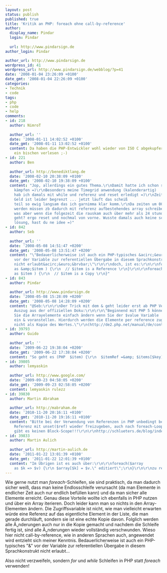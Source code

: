 ```yaml
---
layout: post
status: publish
published: true
title: 'Kritik an PHP: foreach ohne call-by-reference'
author:
  display_name: Pindar
  login: Pindar
  
  url: http://www.pindarsign.de
author_login: Pindar

author_url: http://www.pindarsign.de
wordpress_id: 41
wordpress_url: http://www.pindarsign.de/webblog/?p=41
date: '2008-01-04 23:26:09 +0100'
date_gmt: '2008-01-04 22:26:09 +0100'
categories:
- Technik
- code
tags:
- php
- code
- help
comments:
- id: 218
  author: NimroT
  
  author_url: ''
  date: '2008-01-11 14:02:52 +0100'
  date_gmt: '2008-01-11 13:02:52 +0100'
  content: Da haben die PHP-Entwickler wohl wieder von ISO C abgekupfert und sich
    ein bischen verlesen ;-)
- id: 221
  author: Ben
  
  author_url: http://benediktlang.de
  date: '2008-02-10 20:38:09 +0100'
  date_gmt: '2008-02-10 19:38:09 +0100'
  content: "Jop, allerdings ein gutes Thema.\r\nDamit hatte ich schon sehr oft zu
    kämpfen =)\r\nBesonders meine Timegrid anwendung (kalenderartig)
    hab ich damals mit while und referenz und reset erledigt =)\r\nZeit ist Geld und
    Geld ist leider begrenzt ... jetzt läuft das scheiß
    teil so ewig langsam das ich garnimma klar komm.\r\nDa zeiten um 00h getrennt
    werden müssen zb dadurch mit referenz aufbestehendes array schreiben,
    was aber wenn die folgezeit die rauskam auch über mehr als 24 stunden
    geht? ergo reset und nochmal von vorne. Wusste damals auch keine schönere
    lösung, hast du ne idee =)"
- id: 842
  author: Seb
  
  author_url: ''
  date: '2008-05-08 14:51:47 +0200'
  date_gmt: '2008-05-08 13:51:47 +0200'
  content: "\"Bedauerlicherweise ist auch ein PHP-typisches &acirc;&euro;&oelig;&amp;&acirc;&euro;\x9D
    vor der Variable zur referentiellen Übergabe in diesem Sprachkonstrukt
    nicht erlaubt&acirc;&euro;&brvbar;\"\r\n\r\ndoch, ist es:\r\n\r\nforeach($items
    as &amp;$item ) {\r\n  // $item is a Reference \r\n}\r\n\r\nforeach($items
    as $item ) {\r\n  // $item is a Copy \r\n}"
- id: 843
  author: Pindar
  
  author_url: http://www.pindarsign.de
  date: '2008-05-08 15:28:09 +0200'
  date_gmt: '2008-05-08 14:28:09 +0200'
  content: "@Seb:\r\n\r\nDer Trick mit dem & geht leider erst ab PHP Version 5, siehe
    Auszug aus der offiziellen Doku:\r\n\r\n\"Beginnend mit PHP 5 können
    Sie die Arrayelemente einfach ändern wenn Sie der $value Variable
    ein & voranstellen. Hierdurch werden die Elemente per reference zugewiesen und
    nicht als Kopie des Wertes.\"\r\n(http://de2.php.net/manual/de/control-structures.foreach.php)"
- id: 39793
  author: Guido
  
  author_url: ''
  date: '2009-06-22 19:38:04 +0200'
  date_gmt: '2009-06-22 17:38:04 +0200'
  content: "So geht es (PHP  $item) {\r\n  $itemRef =&amp; $items[$key];\r\n  ...\r\n}"
- id: 39805
  author: lemyaskin
  
  author_url: http://www.google.com/
  date: '2009-09-23 04:58:05 +0200'
  date_gmt: '2009-09-23 02:58:05 +0200'
  content: lemyaskin rulezz
- id: 39830
  author: Martin Abraham
  
  author_url: http://mabraham.de
  date: '2010-11-20 20:16:11 +0100'
  date_gmt: '2010-11-20 19:16:11 +0100'
  content: "Bitte bei der Verwendung von Referenzen in PHP unbedingt bedenken, die
    Referenz mit unset($ref) wieder freizugeben, auch nach foreach-Loops!!! In PHP
    gibt es keinen Block-Scope!!!\r\n\r\nhttp://schlueters.de/blog/index.php?url=archives/141-References-and-foreach.html&amp;serendipity%5Bcsuccess%5D=moderate"
- id: 39833
  author: Martin Aulich
  
  author_url: http://martin-aulich.de
  date: '2011-01-22 13:01:39 +0100'
  date_gmt: '2011-01-22 12:01:39 +0100'
  content: "Im Übrigen ist es auch über:\r\n\r\nforeach($array
    as $k => $v) {\r\n $array[$k] = $v.\" editiert\";\r\n}\r\n\r\nzu realisieren."
---
```

<p>Wie gerne nutzt man <em>foreach</em>-Schleifen, sie sind praktisch, da man dadurch sicher weiß, dass man keine Endlosschleife verursacht (da man Elemente in endlicher Zeit auch nur endlich befüllen kann) und da man sicher alle Elemente erreicht. Genau diese Vorteile wollte ich ebenfalls in PHP nutzen und über ein Array iterieren. Doch leider kann man so nichts in den Array-Elementen ändern. Die Zugriffsvariable ist nicht, wie man vielleicht erwarten würde eine Referenz auf das eigentliche Element in der Liste, die man gerade durchläuft, sondern sie ist eine echte Kopie davon. Folglich werden alle &Atilde;&bdquo;nderungen auch nur in die Kopie gemacht und nachdem die Schleife fertig ist, sind alle &Atilde;&bdquo;nderungen wieder vollständig verschwunden. Wieso hier nicht call-by-reference, wie in anderen Sprachen auch, angewendet wird entzieht sich meiner Kenntnis. Bedauerlicherweise ist auch ein PHP-typisches "&" vor der Variable zur referentiellen Übergabe in diesem Sprachkonstrukt nicht erlaubt...</p></p>
<p>Also nicht verzweifeln, sondern <em>for</em> und <em>while</em> Schleifen in PHP statt <em>foreach </em>verwenden!</p></p>
